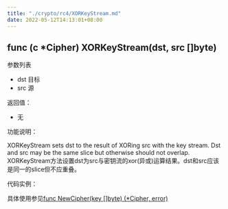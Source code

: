 ```yaml
---
title: "./crypto/rc4/XORKeyStream.md"
date: 2022-05-12T14:13:01+08:00
---
```

## func (c *Cipher) XORKeyStream(dst, src []byte)

参数列表

- dst 目标
- src 源

返回值：

- 无

功能说明：

XORKeyStream sets dst to the result of XORing src with the key stream. Dst and src may be the same slice but otherwise should not overlap.  
XORKeyStream方法设置dst为src与密钥流的xor(异或)运算结果。dst和src应该是同一的slice但不应重叠。

代码实例：

具体使用参见[func NewCipher(key []byte) (*Cipher, error)](NewCipher.md)
